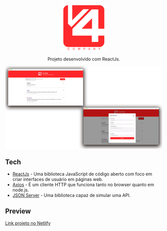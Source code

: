 <p align="center">
  <img width="150" src="./src/assets/V4Logo.png" />
</p>

<p align="center">
  Projeto desenvolvido com ReactJs.
</p> 

<img src="./src/assets/screens.png" align="center" />

## Tech

- [ReactJs](https://reactjs.org) - Uma biblioteca JavaScript de código aberto com foco em criar interfaces de usuário em páginas web.
- [Axios](https://github.com/axios/axios) - É um cliente HTTP que funciona tanto no browser quanto em node.js.
- [JSON Server](https://www.npmjs.com/package/json-server) - Uma biblioteca capaz de simular uma API.

## Preview

[Link projeto no Netlify](https://miguel-desafio-v4.netlify.app)
